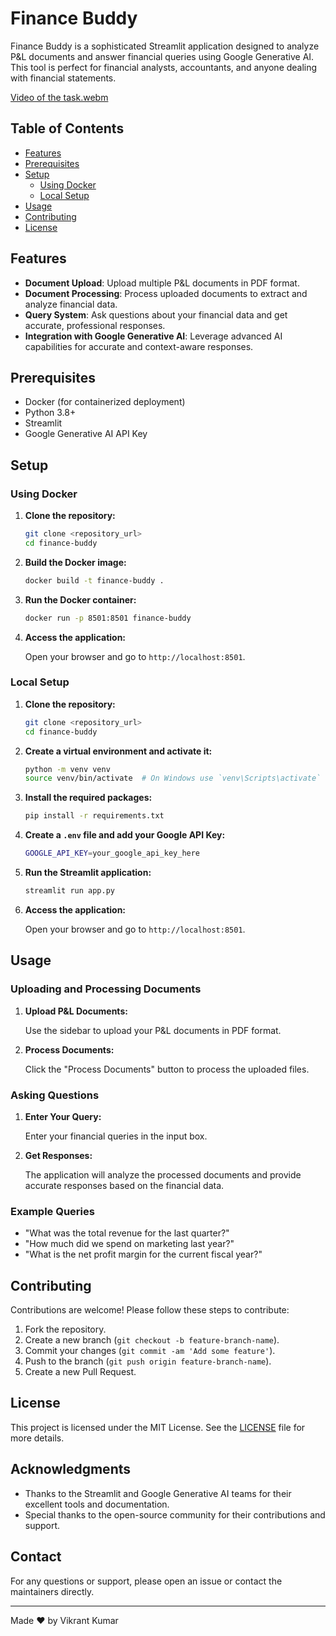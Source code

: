# Finance Buddy

Finance Buddy is a sophisticated Streamlit application designed to analyze P&L documents and answer financial queries using Google Generative AI. This tool is perfect for financial analysts, accountants, and anyone dealing with financial statements.


[Video of the task.webm](https://github.com/user-attachments/assets/34b80441-8719-40ba-896a-4e412f7e7a6f)

## Table of Contents

- [Features](#features)
- [Prerequisites](#prerequisites)
- [Setup](#setup)
  - [Using Docker](#using-docker)
  - [Local Setup](#local-setup)
- [Usage](#usage)
- [Contributing](#contributing)
- [License](#license)

## Features

- **Document Upload**: Upload multiple P&L documents in PDF format.
- **Document Processing**: Process uploaded documents to extract and analyze financial data.
- **Query System**: Ask questions about your financial data and get accurate, professional responses.
- **Integration with Google Generative AI**: Leverage advanced AI capabilities for accurate and context-aware responses.

## Prerequisites

- Docker (for containerized deployment)
- Python 3.8+
- Streamlit
- Google Generative AI API Key

## Setup

### Using Docker

1. **Clone the repository:**

    ```sh
    git clone <repository_url>
    cd finance-buddy
    ```

2. **Build the Docker image:**

    ```sh
    docker build -t finance-buddy .
    ```

3. **Run the Docker container:**

    ```sh
    docker run -p 8501:8501 finance-buddy
    ```

4. **Access the application:**

    Open your browser and go to `http://localhost:8501`.

### Local Setup

1. **Clone the repository:**

    ```sh
    git clone <repository_url>
    cd finance-buddy
    ```

2. **Create a virtual environment and activate it:**

    ```sh
    python -m venv venv
    source venv/bin/activate  # On Windows use `venv\Scripts\activate`
    ```

3. **Install the required packages:**

    ```sh
    pip install -r requirements.txt
    ```

4. **Create a `.env` file and add your Google API Key:**

    ```sh
    GOOGLE_API_KEY=your_google_api_key_here
    ```

5. **Run the Streamlit application:**

    ```sh
    streamlit run app.py
    ```

6. **Access the application:**

    Open your browser and go to `http://localhost:8501`.

## Usage

### Uploading and Processing Documents

1. **Upload P&L Documents:**

    Use the sidebar to upload your P&L documents in PDF format.

2. **Process Documents:**

    Click the "Process Documents" button to process the uploaded files.

### Asking Questions

1. **Enter Your Query:**

    Enter your financial queries in the input box.

2. **Get Responses:**

    The application will analyze the processed documents and provide accurate responses based on the financial data.

### Example Queries

- "What was the total revenue for the last quarter?"
- "How much did we spend on marketing last year?"
- "What is the net profit margin for the current fiscal year?"

## Contributing

Contributions are welcome! Please follow these steps to contribute:

1. Fork the repository.
2. Create a new branch (`git checkout -b feature-branch-name`).
3. Commit your changes (`git commit -am 'Add some feature'`).
4. Push to the branch (`git push origin feature-branch-name`).
5. Create a new Pull Request.

## License

This project is licensed under the MIT License. See the [LICENSE](LICENSE) file for more details.

## Acknowledgments

- Thanks to the Streamlit and Google Generative AI teams for their excellent tools and documentation.
- Special thanks to the open-source community for their contributions and support.

## Contact

For any questions or support, please open an issue or contact the maintainers directly.

---

Made ❤️ by Vikrant Kumar
